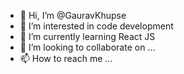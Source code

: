 - 👋 Hi, I’m @GauravKhupse
- 👀 I’m interested in code development
- 🌱 I’m currently learning React JS
- 💞️ I’m looking to collaborate on ...
- 📫 How to reach me ...

<!---
GauravKhupse/GauravKhupse is a ✨ special ✨ repository because its `README.md` (this file) appears on your GitHub profile.
You can click the Preview link to take a look at your changes.
--->
